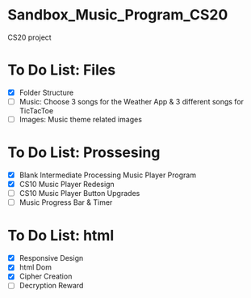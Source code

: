 # Sandbox_Music_Program_CS20
CS20 project

# To Do List: Files
- [x] Folder Structure
- [ ] Music: Choose 3 songs for the Weather App & 3 different songs for TicTacToe
- [ ] Images: Music theme related images

# To Do List: Prossesing
- [x] Blank Intermediate Processing Music Player Program
- [x] CS10 Music Player Redesign
- [ ] CS10 Music Player Button Upgrades
- [ ] Music Progress Bar & Timer

# To Do List: html
- [x] Responsive Design
- [x] html Dom
- [x] Cipher Creation
- [ ] Decryption Reward